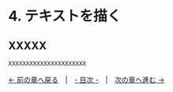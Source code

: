 ﻿# 4. テキストを描く

## XXXXX

```cpp
XXXXXXXXXXXXXXXXXXXXXX
```

[← 前の章へ戻る](Draw-texture.md)　|　[- 目次 -](Index.md)　|　[次の章へ進む →](Formatting.md)
